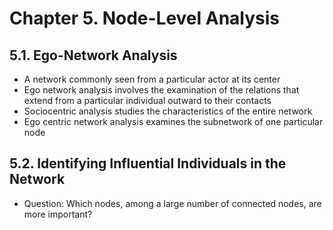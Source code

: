 # Chapter 5. Node-Level Analysis

## 5.1. Ego-Network Analysis
- A network commonly seen from a particular actor at its center
- Ego network analysis involves the examination of the relations that extend from a particular individual outward to their contacts
- Sociocentric analysis studies the characteristics of the entire network
- Ego centric network analysis examines the subnetwork of one particular node

## 5.2. Identifying Influential Individuals in the Network
- Question: Which nodes, among a large number of connected nodes, are more important?
